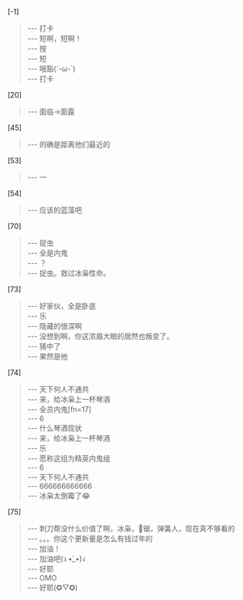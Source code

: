 
[-1] 
>--- 打卡<br>
>--- 短啊，短啊！<br>
>--- 按<br>
>--- 短<br>
>--- 哦豁(´-ω-`)<br>
>--- 打卡<br>

[20] 
>--- 面临->面露<br>

[45] 
>--- 的确是距离他们最近的<br>

[53] 
>--- 一<br>

[54] 
>--- 应该的蓝藻吧<br>

[70] 
>--- 捉虫<br>
>--- 全是内鬼<br>
>--- ？<br>
>--- 捉虫。救过冰枭性命。<br>

[73] 
>--- 好家伙，全是卧底<br>
>--- 乐<br>
>--- 隐藏的很深啊<br>
>--- 没想到啊，你这浓眉大眼的居然也叛变了。<br>
>--- 猜中了<br>
>--- 果然是他<br>

[74] 
>--- 天下何人不通共<br>
>--- 来，给冰枭上一杯琴酒<br>
>--- 全员内鬼[fn=17]<br>
>--- 6<br>
>--- 什么琴酒现状<br>
>--- 来，给冰枭上一杯琴酒<br>
>--- 乐<br>
>--- 愿称这组为精英内鬼组<br>
>--- 6<br>
>--- 天下何人不通共<br>
>--- 666666666666<br>
>--- 冰枭太倒霉了😂<br>

[75] 
>--- 刺刀帮没什么价值了啊，冰枭，🐻锯，弹簧人，现在真不够看的<br>
>--- 。。。你这个更新量是怎么有钱过年的<br>
>--- 加油！<br>
>--- 加油吧(ง •̀_•́)ง<br>
>--- 好耶<br>
>--- OMO<br>
>--- 好耶(✪▽✪)<br>
